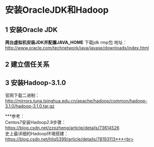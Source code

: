 # 安装OracleJDK和Hadoop
## 1 安装Oracle JDK
**两台虚拟机安装JDK并配置JAVA_HOME**
下载jdk rmp包 地址：http://www.oracle.com/technetwork/java/javase/downloads/index.html
## 2 建立信任关系
## 3 安装Hadoop-3.1.0
官网下载二进制：http://mirrors.tuna.tsinghua.edu.cn/apache/hadoop/common/hadoop-3.1.0/hadoop-3.1.0.tar.gz

***参考：<br>
Centos7安装Hadoop2.8步骤：https://blog.csdn.net/zzpzheng/article/details/73614526<br>
 史上最详细的Hadoop环境搭建：https://blog.csdn.net/hliq5399/article/details/78193113***<br>
